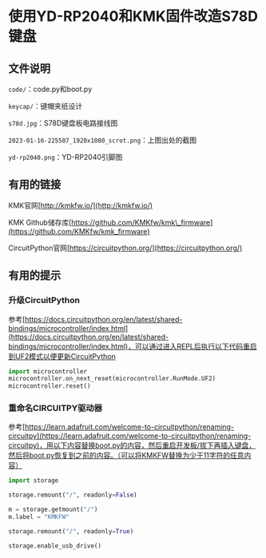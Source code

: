 # 使用YD-RP2040和KMK固件改造S78D键盘

## 文件说明

`code/`：code.py和boot.py

`keycap/`：键帽夹纸设计

`s78d.jpg`：S78D键盘板电路接线图

`2023-01-16-225507_1920x1080_scrot.png`：上图出处的截图

`yd-rp2040.png`：YD-RP2040引脚图

## 有用的链接

KMK官网[http://kmkfw.io/](http://kmkfw.io/)

KMK Github储存库[https://github.com/KMKfw/kmk\_firmware](https://github.com/KMKfw/kmk_firmware)

CircuitPython官网[https://circuitpython.org/](https://circuitpython.org/)

## 有用的提示

### 升级CircuitPython

参考[https://docs.circuitpython.org/en/latest/shared-bindings/microcontroller/index.html](https://docs.circuitpython.org/en/latest/shared-bindings/microcontroller/index.html)，可以通过进入REPL后执行以下代码重启到UF2模式以便更新CircuitPython

```python
import microcontroller
microcontroller.on_next_reset(microcontroller.RunMode.UF2)
microcontroller.reset()
```

### 重命名CIRCUITPY驱动器

参考[https://learn.adafruit.com/welcome-to-circuitpython/renaming-circuitpy](https://learn.adafruit.com/welcome-to-circuitpython/renaming-circuitpy)，用以下内容替换boot.py的内容，然后重启开发板/拔下再插入键盘，然后将boot.py恢复到之前的内容。（可以将KMKFW替换为少于11字符的任意内容）

```python
import storage

storage.remount("/", readonly=False)

m = storage.getmount("/")
m.label = "KMKFW"

storage.remount("/", readonly=True)

storage.enable_usb_drive()
```
